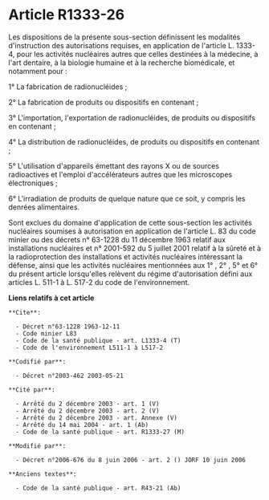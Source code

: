 # Article R1333-26

Les dispositions de la présente sous-section définissent les modalités d'instruction des autorisations requises, en
application de l'article L. 1333-4, pour les activités nucléaires autres que celles destinées à la médecine, à l'art
dentaire, à la biologie humaine et à la recherche biomédicale, et notamment pour :

1° La fabrication de radionucléides ;

2° La fabrication de produits ou dispositifs en contenant ;

3° L'importation, l'exportation de radionucléides, de produits ou dispositifs en contenant ;

4° La distribution de radionucléides, de produits ou dispositifs en contenant ;

5° L'utilisation d'appareils émettant des rayons X ou de sources radioactives et l'emploi d'accélérateurs autres que les
microscopes électroniques ;

6° L'irradiation de produits de quelque nature que ce soit, y compris les denrées alimentaires.

Sont exclues du domaine d'application de cette sous-section les activités nucléaires soumises à autorisation en application
de l'article L. 83 du code minier ou des décrets n° 63-1228 du 11 décembre 1963 relatif aux installations nucléaires et n°
2001-592 du 5 juillet 2001 relatif à la sûreté et à la radioprotection des installations et activités nucléaires intéressant
la défense, ainsi que les activités nucléaires mentionnées aux 1° , 2° , 5° et 6° du présent article lorsqu'elles relèvent du
régime d'autorisation défini aux articles L. 511-1 à L. 517-2 du code de l'environnement.

**Liens relatifs à cet article**

	**Cite**:

	  - Décret n°63-1228 1963-12-11
	  - Code minier L83
	  - Code de la santé publique - art. L1333-4 (T)
	  - Code de l'environnement L511-1 à L517-2

	**Codifié par**:

	  - Décret n°2003-462 2003-05-21

	**Cité par**:

	  - Arrêté du 2 décembre 2003 - art. 1 (V)
	  - Arrêté du 2 décembre 2003 - art. 2 (V)
	  - Arrêté du 2 décembre 2003 - art. Annexe (V)
	  - Arrêté du 14 mai 2004 - art. 1 (Ab)
	  - Code de la santé publique - art. R1333-27 (M)

	**Modifié par**:

	  - Décret n°2006-676 du 8 juin 2006 - art. 2 () JORF 10 juin 2006

	**Anciens textes**:

	  - Code de la santé publique - art. R43-21 (Ab)
